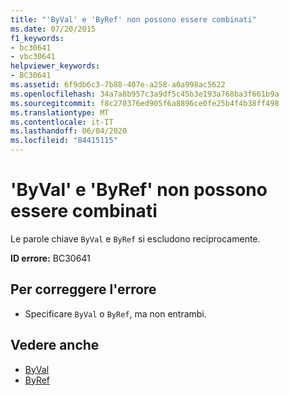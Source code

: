 ```yaml
---
title: "'ByVal' e 'ByRef' non possono essere combinati"
ms.date: 07/20/2015
f1_keywords:
- bc30641
- vbc30641
helpviewer_keywords:
- BC30641
ms.assetid: 6f9db6c3-7b88-407e-a258-a0a998ac5622
ms.openlocfilehash: 34a7a8b957c3a9df5c45b3e193a768ba3f661b9a
ms.sourcegitcommit: f8c270376ed905f6a8896ce0fe25b4f4b38ff498
ms.translationtype: MT
ms.contentlocale: it-IT
ms.lasthandoff: 06/04/2020
ms.locfileid: "84415115"
---
```

# <a name="byval-and-byref-cannot-be-combined"></a>'ByVal' e 'ByRef' non possono essere combinati
Le parole chiave `ByVal` e `ByRef` si escludono reciprocamente.  
  
 **ID errore:** BC30641  
  
## <a name="to-correct-this-error"></a>Per correggere l'errore  
  
- Specificare `ByVal` o `ByRef`, ma non entrambi.  
  
## <a name="see-also"></a>Vedere anche

- [ByVal](../language-reference/modifiers/byval.md)
- [ByRef](../language-reference/modifiers/byref.md)
